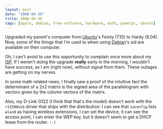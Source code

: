 ```yaml
---
layout: post
date: "2008-04-30"
title: 2008-04-30
tags: [apple, debian, free-software, hardware, math, powerpc, ubuntu]
---
```

Upgraded my parent's computer from
[Ubuntu](http://www.ubuntu.com/)'s Feisty (7.10) to Hardy (8.04).
Now, some of the things that I'm used to when using
[Debian](http://www.debian.org/)'s sid are available on their
computer.

Oh, I can't avoid to use this opportunity to complain once more
about my [ISP](http://www.flash.net.br/). If I weren't doing the
upgrade **really** early in the morning, I wouldn't have success,
as I am (right now), without signal from them. These outages are
getting on my nerves.

In some math related news, I finally saw a proof of the intuitive
fact the determinant of a 2x2 matrix is the signed area of the
parallelogram with vectors given by the column vectors of the
matrix.

Also, my D-Link G122 (I think that that's the model) doesn't work
with the `rt2500usb` driver that ships with the distribution: I can
see that `iwconfig` lists `wlan0` as having wireless extensions, I
can set the device, it can see the access point, I can enter the
WEP key, but it doesn't seem to get a DHCP lease from the router.
`:-(`


